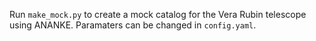 Run `make_mock.py` to create a mock catalog for the Vera Rubin telescope using ANANKE. 
Paramaters can be changed in `config.yaml`.
